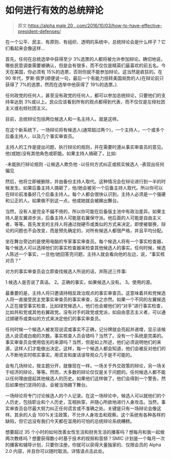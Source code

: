 # 如何进行有效的总统辩论

> 原文:[https://alpha male 20 . com/2016/10/03/how-to-have-effective-president-defenses/](https://alphamale20.com/2016/10/03/how-to-have-effective-presidential-debates/)

在一个公平、民主、有原则、有组织、透明的系统中，总统辩论会是什么样子？它们看起来会像这样...

首先，任何在总统选举中获得至少 3%选票的人都将被允许参加辩论。确切地说，哪些民意调查需要被确认，但是会有很多，而不仅仅是精英们最喜欢的前五名。今天在美国，你必须有 15%的选票，否则你就不能参加辩论。这当然是疯狂的。在 90 年代，罗斯·佩罗(顺便说一句，最后一个有能力扭转美国局势的人)在辩论前只获得了 7%的选票，然而在选举中他获得了 19%的选票。).

任何政党的任何人，甚至没有政党的任何人，都可以参加总统辩论，只要他们的支持率达到 3%或以上。民众应该看到所有的观点都得到代表，而不仅仅是左倾社团主义或右倾社团主义。

目前，总统辩论包括两位候选人和一名主持人。就是这样。

在这个新系统下，一场辩论将有候选人(通常超过两个)，一个主持人，一个或多个后备主持人，以及几个事实审查员。

主持人的工作是提出问题，执行辩论的规则，并在需要时遵从事实审查员的意见。他(或她)没有其他角色或职能。如果主持人搞砸了，比如:

-未能执行辩论规则
-让候选人欺负他
-以任何方式纠正或核实候选人
-表现出任何偏见

然后，他将立即被删除，并由备份主持人取代。这种情况会在辩论进行到一半的时候发生。如果后备主持人搞砸了，他/她会被另一个后备主持人取代。所以你可以在辩论前准备好几个后备主持人。每个人都会很快认识到，主持人必须是一个强硬和公正的人。如果做不到这一点，他或她就会被踢出舞台。

当然，没有人是完全不偏不倚的，所以你可能在后备版主池中有政治差异。如果主持人是左翼进步派，后备主持人可能是右翼保守派。他后面的人可能是自由主义者，等等。首先发言的主持人将通过抛硬币或类似的方式来决定。即使被替换，辩论的问题也不会改变，而是预先确定的，对所有候选人都很严格，并且平均分配。

坐在舞台旁边的是使用电脑的专家事实审查员。每个候选人将有一个事实检查器，每个候选人可以选择他们的事实检查器来检查其他候选人的事实。任何时候，候选人陈述一个事实，一旦他/她回答完问题，主持人就会看向他的左边，说，“事实核对员？”

对方的事实审查员会立即查找候选人所说的话，并陈述三件事:

1.候选人是否说了真话。
2。正确的事实，如果候选人没有。
3。使用的源。

最重要的是，主持人将只邀请持相反政治观点的事实审查员。这意味着共和党候选人将一直接受民主党事实审查员的事实审查，反之亦然。如果一个不同的左翼候选人正在接受事实检查，比如绿党候选人，他们也会被他们的“对手”进行事实检查，比如共和党或其他右翼政党。没有对手的政党或党派，如自由意志主义者，可以通过掷硬币或类似的方式来决定他们的事实审查员。

任何时候一个候选人被发现说谎或事实不正确，记分牌就会亮起并递增，显示该候选人说谎或白痴的次数。事实核查人员会错吗？当然了。没有一个系统是完美的。事实审查员会使用低劣的来源吗？当然，但是如上所述，他们必须说明他们的来源，这样人们才能做出决定。这样，每一个候选人都会知道，他们会被反对他们的人不断地实时核实事实。用谎言和废话误导观众几乎是不可能的。

会有几场辩论，按主题分开，就像现在一样。一场关于外交政策的辩论，另一场关于经济的辩论，等等。然而，大多数的辩论仅仅是关于问题的。任何候选人都不能以任何理由提起其他候选人的历史。如果他们这样做了，他们会得到一个警告，然后如果他们坚持的话，会被当场踢下舞台。

一场辩论将专门讨论候选人的个人记录。在这一场辩论中，候选人可以就他们的个人历史，包括职业和个人历史，互相拆穿，并随心所欲地进行人身攻击。当然，事实审查员会尽最大努力纠正任何谎言或不准确之处。关键是只有一场辩论会像这样。其余的人会 100%关注政策，不允许人身攻击和观察。这个系统有各种各样的缺陷，但它远没有我们今天都在滥用的可怕的总统辩论系统糟糕。

想要超过 35 个小时的如何改善女性生活和财务生活的播客吗？想每月和我一起做两次教练吗？想要获得数小时基于技术的视频和音频？SMIC 计划是一个每月一次的播客和辅导计划，只要你注册，你就可以获得大量独家的、仅限会员的 Alpha 2.0 内容，并且你可以随时取消。详情请点击此处。